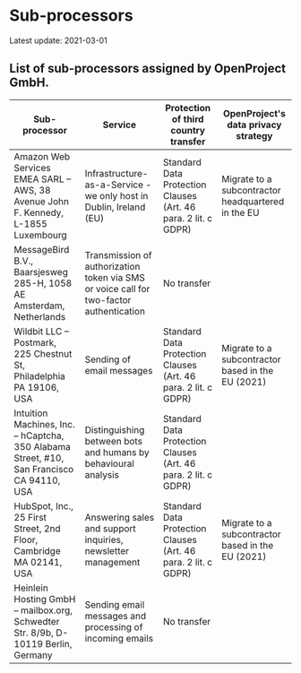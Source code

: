 # Sub-processors

Latest update: 2021-03-01

## List of sub-processors assigned by OpenProject GmbH.

| **Sub-processor**                                            | **Service**                                                  | **Protection of third country transfer**                     | OpenProject's data privacy strategy                |
| ------------------------------------------------------------ | ------------------------------------------------------------ | ------------------------------------------------------------ | -------------------------------------------------- |
| Amazon Web Services EMEA SARL – AWS, 38 Avenue John F. Kennedy, L-1855 Luxembourg | Infrastructure-as-a-Service - we only host in Dublin, Ireland (EU) | Standard Data Protection Clauses (Art. 46 para. 2 lit. c GDPR) | Migrate to a subcontractor headquartered in the EU |
| MessageBird B.V., Baarsjesweg 285-H, 1058 AE Amsterdam, Netherlands | Transmission of authorization token via SMS or voice call for two-factor authentication | No transfer                                                  |                                                    |
| Wildbit LLC – Postmark, 225 Chestnut St, Philadelphia PA 19106, USA | Sending of email messages                                    | Standard Data Protection Clauses (Art. 46 para. 2 lit. c GDPR) | Migrate to a subcontractor based in the EU (2021)  |
| Intuition Machines, Inc. – hCaptcha, 350 Alabama Street, #10, San Francisco CA 94110, USA | Distinguishing between bots and humans by behavioural analysis | Standard Data Protection Clauses (Art. 46 para. 2 lit. c GDPR) |  |
| HubSpot, Inc., 25 First Street, 2nd Floor, Cambridge MA 02141, USA | Answering sales and support inquiries, newsletter management | Standard Data Protection Clauses (Art. 46 para. 2 lit. c GDPR) | Migrate to a subcontractor based in the EU (2021)  |
| Heinlein Hosting GmbH – mailbox.org, Schwedter Str. 8/9b, D-10119 Berlin, Germany | Sending email messages and processing of incoming emails     | No transfer                                                  |                                                    |

